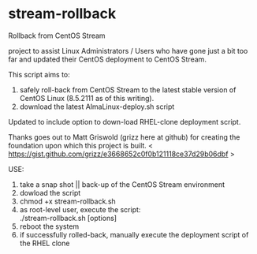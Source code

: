 # stream-rollback
Rollback from CentOS Stream

project to assist Linux Administrators / Users who have gone just a bit too far and updated their CentOS deployment to CentOS Stream.  

This script aims to:
  1.  safely roll-back from CentOS Stream to the latest stable version of CentOS Linux (8.5.2111 as of this writing).
  2.  download the latest AlmaLinux-deploy.sh script

Updated to include option to down-load RHEL-clone deployment script.  

Thanks goes out to Matt Griswold (grizz here at github) for creating the foundation upon which this project is built. 
    < https://gist.github.com/grizz/e3668652c0f0b121118ce37d29b06dbf >


USE:
1.  take a snap shot || back-up of the CentOS Stream environment
2.  dowload the script
3.  chmod +x stream-rollback.sh
4.  as root-level user, execute the script: <br />
        ./stream-rollback.sh [options]
5.  reboot the system
6.  if successfully rolled-back, manually execute the deployment script of the RHEL clone

